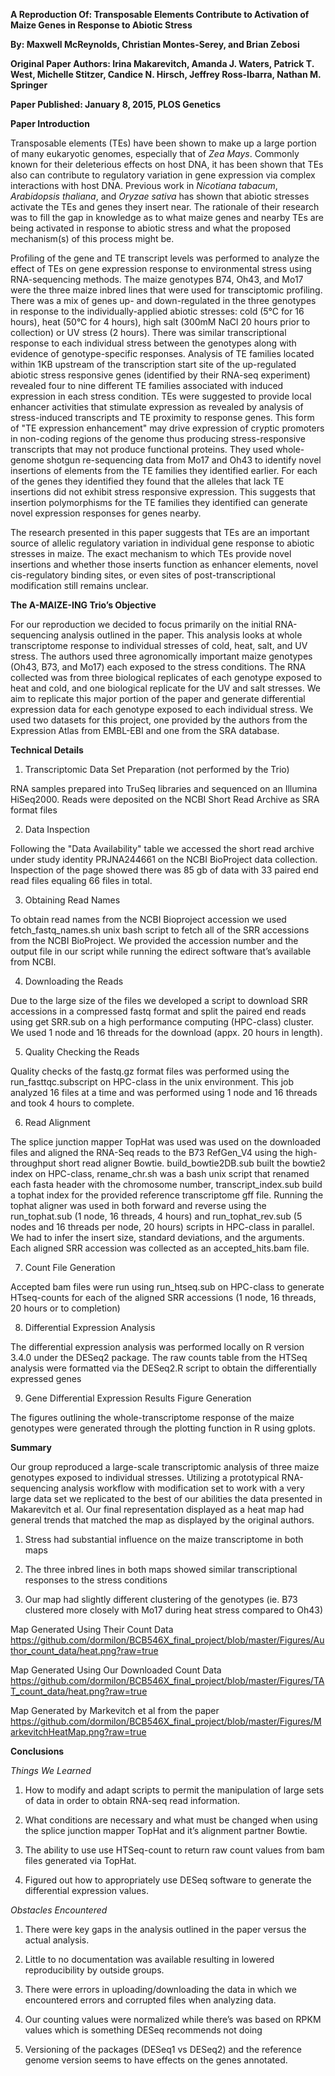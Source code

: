 **A Reproduction Of: Transposable Elements Contribute to Activation of Maize Genes in Response to Abiotic Stress**

**By: Maxwell McReynolds, Christian Montes-Serey, and Brian Zebosi**

**Original Paper Authors: Irina Makarevitch, Amanda J. Waters, Patrick T. West, Michelle Stitzer, Candice N. Hirsch, Jeffrey Ross-Ibarra, Nathan M. Springer**

**Paper Published: January 8, 2015, PLOS Genetics**

**Paper Introduction**

Transposable elements (TEs) have been shown to make up a large portion of many eukaryotic genomes, especially that of *Zea Mays*.  Commonly known for their deleterious effects on host DNA, it has been shown that TEs also can contribute to regulatory variation in gene expression via complex interactions with host DNA. Previous work in *Nicotiana tabacum*, *Arabidopsis thaliana*, and *Oryzae sativa* has shown that abiotic stresses activate the TEs and genes they insert near.  The rationale of their research was to fill the gap in knowledge as to what maize genes and nearby TEs are being activated in response to abiotic stress and what the proposed mechanism(s) of this process might be. 

Profiling of the gene and TE transcript levels was performed to analyze the effect of TEs on gene expression response to environmental stress using RNA-sequencing methods. The maize genotypes B74, Oh43, and Mo17 were the three maize inbred lines that were used for transciptomic profiling. There was a mix of genes up- and down-regulated in the three genotypes in response to the individually-applied abiotic stresses: cold (5°C for 16 hours), heat (50°C for 4 hours), high salt (300mM NaCl 20 hours prior to collection) or UV stress (2 hours). There was similar transcriptional response to each individual stress between the genotypes along with evidence of genotype-specific responses.  Analysis of TE families located within 1KB upstream of the transcription start site of the up-regulated abiotic stress responsive genes (identified by their RNA-seq experiment) revealed four to nine different TE families associated with induced expression in each stress condition. TEs were suggested to provide local enhancer activities that stimulate expression as revealed by analysis of stress-induced transcripts and TE proximity to response genes. This form of "TE expression enhancement" may drive expression of cryptic promoters in non-coding regions of the genome thus producing stress-responsive transcripts that may not produce functional proteins. They used whole-genome shotgun re-sequencing data from Mo17 and Oh43 to identify novel insertions of elements from the TE families they identified earlier.  For each of the genes they identified they found that the alleles that lack TE insertions did not exhibit stress responsive expression.  This suggests that insertion polymorphisms for the TE families they identified can generate novel expression responses for genes nearby. 

The research presented in this paper suggests that TEs are an important source of allelic regulatory variation in individual gene response to abiotic stresses in maize.  The exact mechanism to which TEs provide novel insertions and whether those inserts function as enhancer elements, novel cis-regulatory binding sites, or even sites of post-transcriptional modification still remains unclear.

**The A-MAIZE-ING Trio’s Objective**

For our reproduction we decided to focus primarily on the initial RNA-sequencing analysis outlined in the paper.  This analysis looks at whole transcriptome response to individual stresses of cold, heat, salt, and UV stress.  The authors used three agronomically important maize genotypes (Oh43, B73, and Mo17) each exposed to the stress conditions.  The RNA collected was from three biological replicates of each genotype exposed to heat and cold, and one biological replicate for the UV and salt stresses.  We aim to replicate this major portion of the paper and generate differential expression data for each genotype exposed to each individual stress.  We used two datasets for this project, one provided by the authors from the Expression Atlas from EMBL-EBI and one from the SRA database.  

**Technical Details**

1. Transcriptomic Data Set Preparation (not performed by the Trio)

RNA samples prepared into TruSeq libraries and sequenced on an Illumina HiSeq2000.  Reads were deposited on the NCBI Short Read Archive as SRA format files

2. Data Inspection

Following the "Data Availability" table we accessed the short read archive under study identity PRJNA244661 on the NCBI BioProject data collection.  Inspection of the page showed there was 85 gb of data with 33 paired end read files equaling 66 files in total. 

3. Obtaining Read Names

To obtain read names from the NCBI Bioproject accession we used fetch_fastq_names.sh unix bash script to fetch all of the SRR accessions from the NCBI BioProject.  We provided the accession number and the output file in our script while running the edirect software that’s available from NCBI. 

4. Downloading the Reads

Due to the large size of the files we developed a script to download SRR accessions in a compressed fastq format and split the paired end reads using get SRR.sub on a high performance computing (HPC-class) cluster.  We used 1 node and 16 threads for the download (appx. 20 hours in length).

5. Quality Checking the Reads 

Quality checks of the fastq.gz format files was performed using the run_fasttqc.subscript on HPC-class in the unix environment.  This job analyzed 16 files at a time and was performed using 1 node and 16 threads and took 4 hours to complete. 

6. Read Alignment

The splice junction mapper TopHat was used was used on the downloaded files and aligned the RNA-Seq reads to the B73 RefGen_V4 using the high-throughput short read aligner Bowtie. build_bowtie2DB.sub built the bowtie2 index on HPC-class, rename_chr.sh was a bash unix script that renamed each fasta header with the chromosome number, transcript_index.sub build a tophat index for the provided reference transcriptome gff file.  Running the tophat aligner was used in both forward and reverse using the run_tophat.sub (1 node, 16 threads, 4 hours) and run_tophat_rev.sub (5 nodes and 16 threads per node, 20 hours) scripts in HPC-class in parallel. We had to infer the insert size, standard deviations, and the arguments.  Each aligned SRR accession was collected as an accepted_hits.bam file.  

7. Count File Generation 

Accepted bam files were run using run_htseq.sub on HPC-class to generate HTseq-counts for each of the aligned SRR accessions (1 node, 16 threads, 20 hours or to completion)

8.  Differential Expression Analysis 

The differential expression analysis was performed locally on R version 3.4.0 under the DESeq2 package.  The raw counts table from the HTSeq analysis were formatted via the DESeq2.R script to obtain the differentially expressed genes

9.  Gene Differential Expression Results Figure Generation

The figures outlining the whole-transcriptome response of the maize genotypes were generated through the plotting function in R using gplots.

**Summary**

Our group reproduced a large-scale transcriptomic analysis of three maize genotypes exposed to individual stresses.  Utilizing a prototypical RNA-sequencing analysis workflow with modification set to work with a very large data set we replicated to the best of our abilities the data presented in Makarevitch et al.  Our final representation displayed as a heat map had general trends that matched the map as displayed by the original authors. 

1. Stress had substantial influence on the maize transcriptome in both maps

2. The three inbred lines in both maps showed similar transcriptional responses to the stress conditions 

3. Our map had slightly different clustering of the genotypes (ie. B73 clustered more closely with Mo17 during heat stress compared to Oh43)

Map Generated Using Their Count Data
https://github.com/dormilon/BCB546X_final_project/blob/master/Figures/Author_count_data/heat.png?raw=true 

Map Generated Using Our Downloaded Count Data
https://github.com/dormilon/BCB546X_final_project/blob/master/Figures/TAT_count_data/heat.png?raw=true

Map Generated by Markevitch et al from the paper
https://github.com/dormilon/BCB546X_final_project/blob/master/Figures/MarkevitchHeatMap.png?raw=true

**Conclusions**

*Things We Learned*

1. How to modify and adapt scripts to permit the manipulation of large sets of data in order to obtain RNA-seq read information.

2. What conditions are necessary and what must be changed when using the splice junction mapper TopHat and it’s alignment partner Bowtie.

3. The ability to use use HTSeq-count to return raw count values from bam files generated via TopHat.

4. Figured out how to appropriately use DESeq software to generate the differential expression values.

*Obstacles Encountered*

1. There were key gaps in the analysis outlined in the paper versus the actual analysis. 

2. Little to no documentation was available resulting in lowered reproducibility by outside groups.

3. There were errors in uploading/downloading the data in which we encountered errors and corrupted files when analyzing data.

4. Our counting values were normalized while there’s was based on RPKM values which is something DESeq recommends not doing

5. Versioning of the packages (DESeq1 vs DESeq2) and the reference genome version seems to have effects on the genes annotated.

